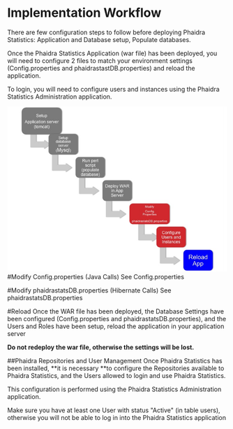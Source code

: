# Implementation Workflow
There are few configuration steps to follow before deploying Phaidra Statistics: Application and Database setup, Populate databases. 

Once the Phaidra Statistics Application (war file) has been deployed, you will need to configure 2 files to match your environment settings (Config.properties and phaidrastastDB.properties) and reload the application.

To login, you will need to configure users and instances using the Phaidra Statistics Administration application.


![](Slide07.jpg)
#Modify Config.properties (Java Calls)
See Config.properties 


#Modify phaidrastatsDB.properties (Hibernate Calls)
See phaidrastatsDB.properties 






#Reload
Once the WAR file has been deployed,  the Database Settings have been configured (Config.properties and phaidrastatsDB.properties), and the Users and Roles have been setup, reload the application in your application server 

**Do not redeploy the war file, otherwise the settings will be lost.**

##Phaidra Repositories and User Management
Once Phaidra Statistics has been installed, **it is necessary **to configure the Repositories available to Phaidra Statistics, and the Users allowed to login and use Phaidra Statistics.

This configuration is performed using the Phaidra Statistics Administration application.

Make sure you have at least one User with status "Active"  (in table users), otherwise you will not be able to log in into the Phaidra Statistics  application
